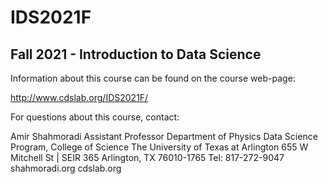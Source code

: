 # IDS2021F

## Fall 2021 - Introduction to Data Science
 
Information about this course can be found on the course web-page:
 
http://www.cdslab.org/IDS2021F/

For questions about this course, contact:

Amir Shahmoradi
Assistant Professor
Department of Physics
Data Science Program, College of Science
The University of Texas at Arlington
655 W Mitchell St | SEIR 365
Arlington, TX 76010-1765
Tel: 817-272-9047
shahmoradi.org
cdslab.org



